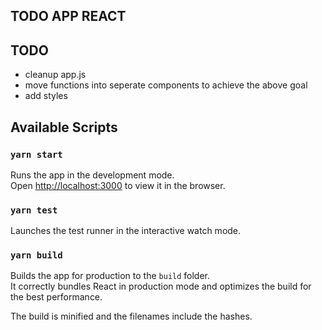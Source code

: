 
## TODO APP REACT 


## TODO 
  * cleanup app.js 
  * move functions into seperate components to achieve the above goal 
  * add styles 


## Available Scripts
### `yarn start`
Runs the app in the development mode.<br />
Open [http://localhost:3000](http://localhost:3000) to view it in the browser.


### `yarn test`
Launches the test runner in the interactive watch mode.<br />

### `yarn build`
Builds the app for production to the `build` folder.<br />
It correctly bundles React in production mode and optimizes the build for the best performance.

The build is minified and the filenames include the hashes.<br />

